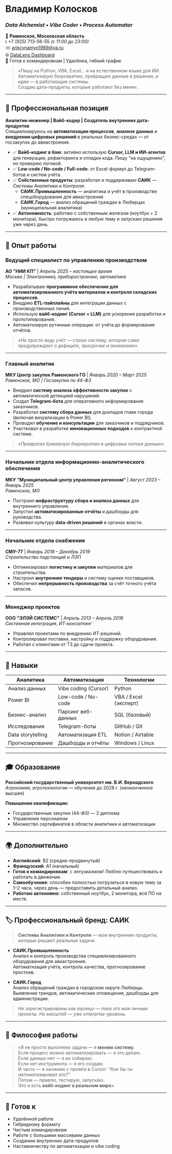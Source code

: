 # Владимир Колосков  
### *Data Alchemist • Vibe Coder • Process Automator*

📍 **Раменское, Московская область**  
📞 +7 (925) 713-56-55 *(с 11:00 до 23:00)*  
✉️ [ankcynamyn1989@ya.ru](mailto:ankcynamyn1989@ya.ru)  
🌐 [DataLens Dashboard](https://datalens.yandex/skhq6jz78s3sg)  
💼 Готов к командировкам | Удалёнка, гибкий график

> «Пишу на Python, VBA, Excel… и на естественном языке для ИИ.  
> Автоматизирую бюрократию, превращаю данные в решения, а идеи — в работающие системы.  
> Создаю дата-продукты, которые работают без меня».

---

## 🧠 Профессиональная позиция

**Аналитик-инженер | Вайб-кодер | Создатель внутренних дата-продуктов**  
Специализируюсь на **автоматизации процессов**, **анализе данных** и **внедрении цифровых решений** в реальных бизнес-средах — от госзакупок до авиастроения.

- ✅ **Вайб-кодинг в бою**: активно использую **Cursor, LLM и ИИ-агентов** для генерации, рефакторинга и отладки кода. Пишу "на ощущениях", но проверяю логикой.
- ✅ **Low-code / No-code / Full-code**: от Excel-формул до Telegram-ботов и систем учёта.
- ✅ **Собственные продукты**: разработал и поддерживаю **САИК** — *Системы Аналитики и Контроля*:
  - **САИК.Промышленность** — аналитика и учёт в производстве спецоборудования для авиастроения
  - **САИК.Город** — анализ обращений граждан в Люберцах (муниципальная аналитика)
- ✅ **Автономность**: работаю с собственным железом (ноутбук + 2 монитора), быстро погружаюсь в любую тему и запускаю решения уже через день.

---

## 💼 Опыт работы

### **Ведущий специалист по управлению производством**  
**АО "НИИ КП"** | *Апрель 2025 – настоящее время*  
*Москва | Электроника, приборостроение, автоматика*

- Разрабатываю **программное обеспечение для автоматизированного учёта материалов и контроля складских процессов**.
- Внедряю **ETL-пайплайны** для интеграции данных с производственных линий.
- Использую **вайб-кодинг (Cursor + LLM)** для ускорения разработки и прототипирования.
- Автоматизирую рутинные операции: от учёта до формирования отчётов.

> *«Не просто веду учёт — строю систему, которая сама предупреждает о дефиците, просрочке и аномалиях».*

---

### **Главный аналитик**  
**МКУ Центр закупок Раменского ГО** | *Январь 2020 – Март 2025*  
*Раменское, МО | Госзакупки по 44-ФЗ*

- Внедрил **систему анализа эффективности закупок** с автоматической детекцией нарушений.
- Создал **Telegram-бота** для оперативного информирования заказчиков.
- Разработал **систему сбора данных** для докладов главе города (включая визуализации в Power BI).
- Проводил **обучение и консультации** для заказчиков и подрядчиков.
- Участвовал в разработке **инновационных подходов** к контрактной системе.

> *«Превратил бумажную бюрократию в цифровые потоки данных».*

---

### **Начальник отдела информационно-аналитического обеспечения**  
**МКУ "Муниципальный центр управления регионом"** | *Август 2023 – Январь 2025*  
*Раменское, МО*

- Построил **инфраструктуру сбора и анализа данных** для внутреннего управления.
- Запустил **автоматизированные отчёты** и дашборды для руководства.
- Развивал культуру **data-driven решений** в органах власти.

---

### **Начальник отдела снабжения**  
**СМУ-77** | *Январь 2018 – Декабрь 2019*  
*Строительство подстанций и ЛЭП*

- Оптимизировал **логистику и закупки** материалов для строительства.
- Настроил **внутренние тендеры** и систему оценки поставщиков.
- Обеспечил **непрерывность производства** за счёт точного учёта запасов.

---

### **Менеджер проектов**  
**ООО "ЭЛЭЙ СИСТЕМС"** | *Апрель 2013 – Апрель 2016*  
*Системная интеграция, ИТ-консалтинг*

- Управлял проектами по внедрению ИТ-решений.
- Контролировал поставки, настройку и поддержку оборудования.
- Работал с клиентами от ТЗ до сдачи проекта.

---

## 🔧 Навыки

| **Аналитика**       | **Автоматизация**     | **Технологии**               |
|---------------------|------------------------|------------------------------|
| Анализ данных       | Vibe coding (Cursor)   | Python                       |
| Power BI             | Low-code / No-code     | VBA / Excel (эксперт)        |
| Бизнес-анализ       | Парсинг веб-данных     | SQL (базовый)                |
| Исследования         | Telegram-боты          | GitHub / Git                 |
| Data storytelling    | Автоматизация ETL      | Notion / Airtable            |
| Прогнозирование      | Дашборды и отчёты      | Windows / Linux              |

---

## 🎓 Образование

**Российский государственный университет им. В.И. Вернадского**  
*Агрономия, агротехнологии* — обучение до 2028 г. (неоконченное высшее)

**Повышение квалификации:**
- Государственные закупки (44-ФЗ) — 2 диплома
- Управление персоналом
- Множество сертификатов в области аналитики и автоматизации

---

## 🌍 Дополнительно

- **Английский**: B2 (средне-продвинутый)  
- **Французский**: A1 (начальный)  
- **Готов к командировкам**: с энтузиазмом! Люблю путешествовать и работать в движении.  
- **Самообучение**: способен полностью погрузиться в новую тему за 1–2 часа, через день — предоставить детальный анализ.  
- **Работаю автономно**: собственный ноутбук, 2 монитора, всё ПО на месте.

---

## 🏷️ Профессиональный бренд: **САИК**

> **Системы Аналитики и Контроля** — мои внутренние продукты, которые решают реальные задачи.

- **САИК.Промышленность**  
  Анализ и контроль производства специализированного оборудования для авиастроения.  
  Автоматизация учёта, контроль качества, прогнозирование простоев.

- **САИК.Город**  
  Анализ обращений граждан в городском округе Люберцы.  
  Выявление трендов, автоматические оповещения, дашборды для администрации.

> *Не зарегистрированы как юрлицо — пока это мои личные проекты. Но масштаб — уже enterprise-уровень.*

---

## 💬 Философия работы

> «Я не просто выполняю задачи — я **меняю систему**.  
> Если процесс можно автоматизировать — я это делаю.  
> Если данных нет — я их собираю.  
> Если нет инструмента — я его создаю.  
> И часто — я начинаю с промта в Cursor: *“Как бы ты автоматизировал это?”*  
> Потом — правлю, тестирую, запускаю.  
> Это и есть **вайб-кодинг в реальном мире**».

---

## 📌 Готов к

- Удалённой работе
- Гибридному формату
- Частым командировкам
- Работе с большими массивами данных
- Созданию внутренних дата-продуктов
- Наставничеству по автоматизации и vibe coding
